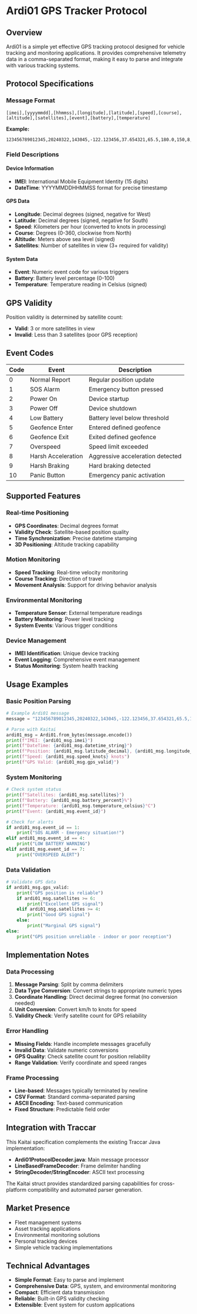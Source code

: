 # Ardi01 GPS Tracker Protocol

## Overview

Ardi01 is a simple yet effective GPS tracking protocol designed for vehicle tracking and monitoring applications. It provides comprehensive telemetry data in a comma-separated format, making it easy to parse and integrate with various tracking systems.

## Protocol Specifications

### Message Format
```
[imei],[yyyymmdd],[hhmmss],[longitude],[latitude],[speed],[course],[altitude],[satellites],[event],[battery],[temperature]
```

**Example:**
```
123456789012345,20240322,143045,-122.123456,37.654321,65.5,180.0,150,8,0,85,-5
```

### Field Descriptions

#### Device Information
- **IMEI**: International Mobile Equipment Identity (15 digits)
- **DateTime**: YYYYMMDDHHMMSS format for precise timestamp

#### GPS Data
- **Longitude**: Decimal degrees (signed, negative for West)
- **Latitude**: Decimal degrees (signed, negative for South)
- **Speed**: Kilometers per hour (converted to knots in processing)
- **Course**: Degrees (0-360, clockwise from North)
- **Altitude**: Meters above sea level (signed)
- **Satellites**: Number of satellites in view (3+ required for validity)

#### System Data
- **Event**: Numeric event code for various triggers
- **Battery**: Battery level percentage (0-100)
- **Temperature**: Temperature reading in Celsius (signed)

## GPS Validity

Position validity is determined by satellite count:
- **Valid**: 3 or more satellites in view
- **Invalid**: Less than 3 satellites (poor GPS reception)

## Event Codes

| Code | Event | Description |
|------|-------|-------------|
| 0 | Normal Report | Regular position update |
| 1 | SOS Alarm | Emergency button pressed |
| 2 | Power On | Device startup |
| 3 | Power Off | Device shutdown |
| 4 | Low Battery | Battery level below threshold |
| 5 | Geofence Enter | Entered defined geofence |
| 6 | Geofence Exit | Exited defined geofence |
| 7 | Overspeed | Speed limit exceeded |
| 8 | Harsh Acceleration | Aggressive acceleration detected |
| 9 | Harsh Braking | Hard braking detected |
| 10 | Panic Button | Emergency panic activation |

## Supported Features

### Real-time Positioning
- **GPS Coordinates**: Decimal degrees format
- **Validity Check**: Satellite-based position quality
- **Time Synchronization**: Precise datetime stamping
- **3D Positioning**: Altitude tracking capability

### Motion Monitoring
- **Speed Tracking**: Real-time velocity monitoring
- **Course Tracking**: Direction of travel
- **Movement Analysis**: Support for driving behavior analysis

### Environmental Monitoring
- **Temperature Sensor**: External temperature readings
- **Battery Monitoring**: Power level tracking
- **System Events**: Various trigger conditions

### Device Management
- **IMEI Identification**: Unique device tracking
- **Event Logging**: Comprehensive event management
- **Status Monitoring**: System health tracking

## Usage Examples

### Basic Position Parsing
```python
# Example Ardi01 message
message = "123456789012345,20240322,143045,-122.123456,37.654321,65.5,180.0,150,8,0,85,-5"

# Parse with Kaitai
ardi01_msg = Ardi01.from_bytes(message.encode())
print(f"IMEI: {ardi01_msg.imei}")
print(f"DateTime: {ardi01_msg.datetime_string}")
print(f"Position: {ardi01_msg.latitude_decimal}, {ardi01_msg.longitude_decimal}")
print(f"Speed: {ardi01_msg.speed_knots} knots")
print(f"GPS Valid: {ardi01_msg.gps_valid}")
```

### System Monitoring
```python
# Check system status
print(f"Satellites: {ardi01_msg.satellites}")
print(f"Battery: {ardi01_msg.battery_percent}%")
print(f"Temperature: {ardi01_msg.temperature_celsius}°C")
print(f"Event: {ardi01_msg.event_id}")

# Check for alerts
if ardi01_msg.event_id == 1:
    print("SOS ALARM - Emergency situation!")
elif ardi01_msg.event_id == 4:
    print("LOW BATTERY WARNING")
elif ardi01_msg.event_id == 7:
    print("OVERSPEED ALERT")
```

### Data Validation
```python
# Validate GPS data
if ardi01_msg.gps_valid:
    print("GPS position is reliable")
    if ardi01_msg.satellites >= 6:
        print("Excellent GPS signal")
    elif ardi01_msg.satellites >= 4:
        print("Good GPS signal")
    else:
        print("Marginal GPS signal")
else:
    print("GPS position unreliable - indoor or poor reception")
```

## Implementation Notes

### Data Processing
1. **Message Parsing**: Split by comma delimiters
2. **Data Type Conversion**: Convert strings to appropriate numeric types
3. **Coordinate Handling**: Direct decimal degree format (no conversion needed)
4. **Unit Conversion**: Convert km/h to knots for speed
5. **Validity Check**: Verify satellite count for GPS reliability

### Error Handling
- **Missing Fields**: Handle incomplete messages gracefully
- **Invalid Data**: Validate numeric conversions
- **GPS Quality**: Check satellite count for position reliability
- **Range Validation**: Verify coordinate and speed ranges

### Frame Processing
- **Line-based**: Messages typically terminated by newline
- **CSV Format**: Standard comma-separated parsing
- **ASCII Encoding**: Text-based communication
- **Fixed Structure**: Predictable field order

## Integration with Traccar

This Kaitai specification complements the existing Traccar Java implementation:

- **Ardi01ProtocolDecoder.java**: Main message processor
- **LineBasedFrameDecoder**: Frame delimiter handling
- **StringDecoder/StringEncoder**: ASCII text processing

The Kaitai struct provides standardized parsing capabilities for cross-platform compatibility and automated parser generation.

## Market Presence

- Fleet management systems
- Asset tracking applications
- Environmental monitoring solutions
- Personal tracking devices
- Simple vehicle tracking implementations

## Technical Advantages

- **Simple Format**: Easy to parse and implement
- **Comprehensive Data**: GPS, system, and environmental monitoring
- **Compact**: Efficient data transmission
- **Reliable**: Built-in GPS validity checking
- **Extensible**: Event system for custom applications